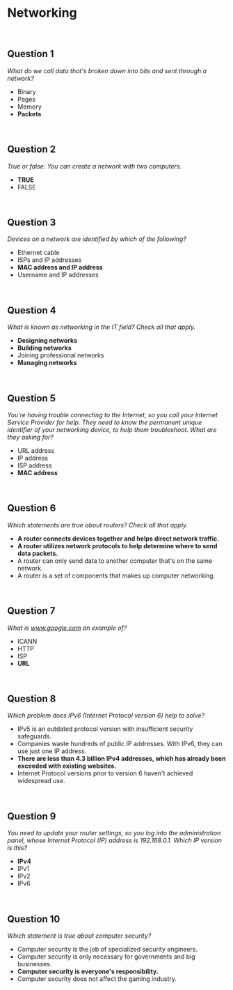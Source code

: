 # Networking

<br>

## Question 1

*What do we call data that's broken down into bits and sent through a network?*

* Binary
* Pages
* Memory
* **Packets**

<br>

## Question 2

*True or false: You can create a network with two computers.*

* **TRUE**
* FALSE 

<br>

## Question 3

*Devices on a network are identified by which of the following?*

* Ethernet cable
* ISPs and IP addresses
* **MAC address and IP address**
* Username and IP addresses 

<br>

## Question 4

*What is known as networking in the IT field? Check all that apply.*

* **Designing networks**
* **Building networks**
* Joining professional networks
* **Managing networks**

<br>

## Question 5

*You're having trouble connecting to the Internet, so you call your Internet Service Provider for help. They need to know the permanent unique identifier of your networking device, to help them troubleshoot. What are they asking for?*

* URL address
* IP address
* ISP address
* **MAC address**

<br>

## Question 6

*Which statements are true about routers? Check all that apply.*

* **A router connects devices together and helps direct network traffic.**
* **A router utilizes network protocols to help determine where to send data packets.**
* A router can only send data to another computer that's on the same network.
* A router is a set of components that makes up computer networking.

<br>

## Question 7

*What is www.google.com an example of?*

* ICANN
* HTTP
* ISP
* **URL**

<br>

## Question 8

*Which problem does IPv6 (Internet Protocol version 6) help to solve?*

* IPv5 is an outdated protocol version with insufficient security safeguards.
* Companies waste hundreds of public IP addresses. With IPv6, they can use just one IP address.
* **There are less than 4.3 billion IPv4 addresses, which has already been exceeded with existing websites.**
* Internet Protocol versions prior to version 6 haven't achieved widespread use. 

<br>

## Question 9

*You need to update your router settings, so you log into the administration panel, whose Internet Protocol (IP) address is 192.168.0.1. Which IP version is this?*

* **IPv4**
* IPv1
* IPv2
* IPv6 

<br>

## Question 10

*Which statement is true about computer security?*

* Computer security is the job of specialized security engineers.
* Computer security is only necessary for governments and big businesses.
* **Computer security is everyone's responsibility.**
* Computer security does not affect the gaming industry. 

